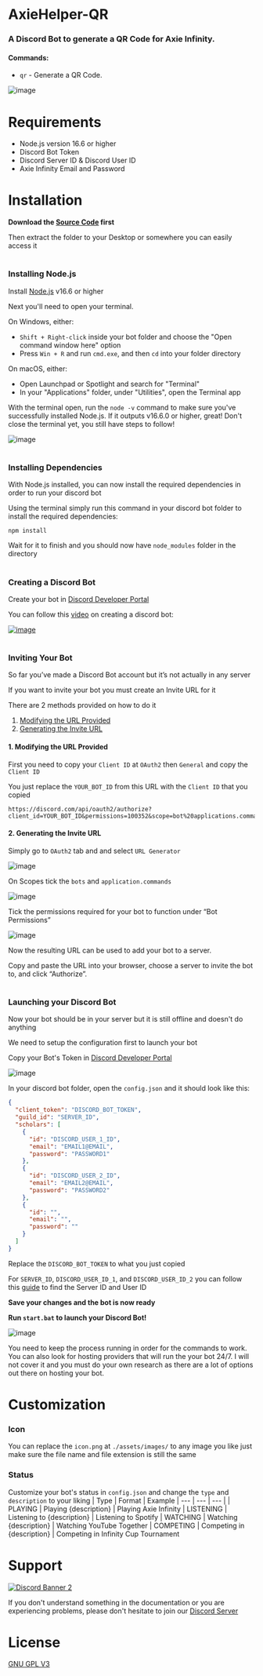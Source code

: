 # AxieHelper-QR
### A Discord Bot to generate a QR Code for Axie Infinity.
#### Commands:
- `qr` - Generate a QR Code.

![image](https://i.imgur.com/l1Udc6b.png)

# Requirements
- Node.js version 16.6 or higher
- Discord Bot Token
- Discord Server ID & Discord User ID
- Axie Infinity Email and Password

# Installation
**Download the [Source Code](https://github.com/ikr0w/axiehelper-qr/releases) first**

Then extract the folder to your Desktop or somewhere you can easily access it
#

### Installing Node.js
Install [Node.js](https://nodejs.org/) v16.6 or higher

Next you'll need to open your terminal.

On Windows, either:
   - `Shift + Right-click` inside your bot folder and choose the "Open command window here" option
   - Press `Win + R` and run `cmd.exe`, and then `cd` into your folder directory

On macOS, either:
   - Open Launchpad or Spotlight and search for "Terminal"
   - In your "Applications" folder, under "Utilities", open the Terminal app

With the terminal open, run the `node -v` command to make sure you've successfully installed Node.js. If it outputs v16.6.0 or higher, great! Don't close the terminal yet, you still have steps to follow!

![image](https://i.imgur.com/SOk4qvv.png)

#
### Installing Dependencies
With Node.js installed, you can now install the required dependencies in order to run your discord bot

Using the terminal simply run this command in your discord bot folder to install the required dependencies:
```
npm install
```
Wait for it to finish and you should now have `node_modules` folder in the directory
#

### Creating a Discord Bot
Create your bot in [Discord Developer Portal](https://discord.com/developers/applications)

You can follow this [video](https://www.youtube.com/watch?v=b9KQxREfn4c) on creating a discord bot:

[![image](https://i.imgur.com/S0WO9vD.png1)](https://www.youtube.com/watch?v=b9KQxREfn4c)
#

### Inviting Your Bot
So far you’ve made a Discord Bot account but it’s not actually in any server

If you want to invite your bot you must create an Invite URL for it

There are 2 methods provided on how to do it
1. [Modifying the URL Provided](#1-modifying-the-url-provided)
2. [Generating the Invite URL](#2-generating-the-invite-url)

#### 1. Modifying the URL Provided
First you need to copy your `Client ID` at `OAuth2` then `General` and copy the `Client ID`

You just replace the `YOUR_BOT_ID` from this URL with the `Client ID` that you copied
```
https://discord.com/api/oauth2/authorize?client_id=YOUR_BOT_ID&permissions=100352&scope=bot%20applications.commands
```

#### 2. Generating the Invite URL
Simply go to `OAuth2` tab and and select `URL Generator`

![image](https://i.imgur.com/bQt9HMa.png)

On Scopes tick the `bots` and `application.commands`

![image](https://i.imgur.com/XyYjvHH.png)

Tick the permissions required for your bot to function under “Bot Permissions”

![image](https://i.imgur.com/w310qgf.gif)

Now the resulting URL can be used to add your bot to a server.

Copy and paste the URL into your browser, choose a server to invite the bot to, and click “Authorize”.
#

### Launching your Discord Bot 
Now your bot should be in your server but it is still offline and doesn't do anything

We need to setup the configuration first to launch your bot

Copy your Bot's Token in [Discord Developer Portal](https://discord.com/developers/applications)

![image](https://i.imgur.com/3TvBpQp.png?1)

In your discord bot folder, open the `config.json` and it should look like this:
```json
{
  "client_token": "DISCORD_BOT_TOKEN",
  "guild_id": "SERVER_ID",
  "scholars": [
    {
      "id": "DISCORD_USER_1_ID",
      "email": "EMAIL1@EMAIL",
      "password": "PASSWORD1"
    },
    {
      "id": "DISCORD_USER_2_ID",
      "email": "EMAIL2@EMAIL",
      "password": "PASSWORD2"
    },
    {
      "id": "",
      "email": "",
      "password": ""
    }
  ]
}
```
Replace the `DISCORD_BOT_TOKEN` to what you just copied

For `SERVER_ID`, `DISCORD_USER_ID_1`, and `DISCORD_USER_ID_2` you can follow this [guide](https://support.discord.com/hc/en-us/articles/206346498-Where-can-I-find-my-User-Server-Message-ID-) to find the Server ID and User ID

**Save your changes and the bot is now ready**

**Run `start.bat` to launch your Discord Bot!**

![image](https://i.imgur.com/b0N4bgU.png)

You need to keep the process running in order for the commands to work.
You can also look for hosting providers that will run the your bot 24/7.
I will not cover it and you must do your own research as there are a lot of options out there on hosting your bot.

# Customization
### Icon
You can replace the `icon.png` at `./assets/images/` to any image you like just make sure the file name and file extension is still the same

### Status
Customize your bot's status in `config.json` and change the `type` and `description` to your liking 
| Type | Format | Example 
| --- | --- | --- |
| PLAYING | Playing {description} | Playing Axie Infinity
| LISTENING | Listening to {description} | Listening to Spotify
| WATCHING | Watching {description} | Watching YouTube Together
| COMPETING | 	Competing in {description} | 	Competing in Infinity Cup Tournament

# Support
[![Discord Banner 2](https://discordapp.com/api/guilds/864194584732106782/widget.png?style=banner2)](https://discord.gg/xyWaa4rRBy)

If you don't understand something in the documentation or you are experiencing problems, please don't hesitate to join our [Discord Server](https://discord.gg/xyWaa4rRBy)

# License
[GNU GPL V3](https://www.gnu.org/licenses/gpl-3.0.en.html)
